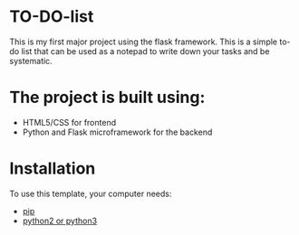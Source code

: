 # TO-DO-list
This is my first major project using the flask framework.
This is a simple to-do list that can be used as a notepad to write down your tasks and be systematic.

# The project is built using:
- HTML5/CSS for frontend
- Python and Flask microframework for the backend


# Installation
To use this template, your computer needs:
- [pip](https://pip.pypa.io/en/stable/)
- [python2 or python3](https://www.python.org/downloads/)




